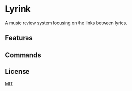 # Lyrink

A music review system focusing on the links between lyrics.

## Features

## Commands

## License

[MIT](LICENSE)
